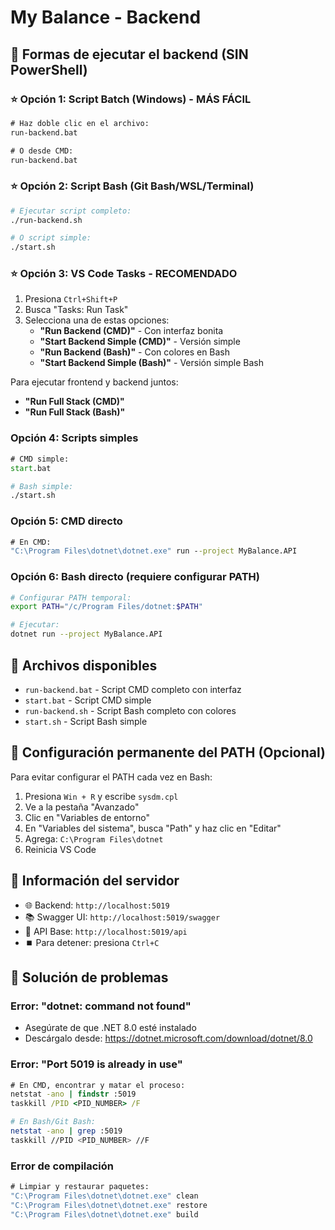# My Balance - Backend

## 🚀 Formas de ejecutar el backend (SIN PowerShell)

### ⭐ Opción 1: Script Batch (Windows) - MÁS FÁCIL
```cmd
# Haz doble clic en el archivo:
run-backend.bat

# O desde CMD:
run-backend.bat
```

### ⭐ Opción 2: Script Bash (Git Bash/WSL/Terminal)
```bash
# Ejecutar script completo:
./run-backend.sh

# O script simple:
./start.sh
```

### ⭐ Opción 3: VS Code Tasks - RECOMENDADO
1. Presiona `Ctrl+Shift+P`
2. Busca "Tasks: Run Task"
3. Selecciona una de estas opciones:
   - **"Run Backend (CMD)"** - Con interfaz bonita
   - **"Start Backend Simple (CMD)"** - Versión simple
   - **"Run Backend (Bash)"** - Con colores en Bash
   - **"Start Backend Simple (Bash)"** - Versión simple Bash

Para ejecutar frontend y backend juntos:
- **"Run Full Stack (CMD)"** 
- **"Run Full Stack (Bash)"**

### Opción 4: Scripts simples
```cmd
# CMD simple:
start.bat
```

```bash
# Bash simple:
./start.sh
```

### Opción 5: CMD directo
```cmd
# En CMD:
"C:\Program Files\dotnet\dotnet.exe" run --project MyBalance.API
```

### Opción 6: Bash directo (requiere configurar PATH)
```bash
# Configurar PATH temporal:
export PATH="/c/Program Files/dotnet:$PATH"

# Ejecutar:
dotnet run --project MyBalance.API
```

## 📁 Archivos disponibles

- `run-backend.bat` - Script CMD completo con interfaz
- `start.bat` - Script CMD simple
- `run-backend.sh` - Script Bash completo con colores
- `start.sh` - Script Bash simple

## 🔧 Configuración permanente del PATH (Opcional)

Para evitar configurar el PATH cada vez en Bash:

1. Presiona `Win + R` y escribe `sysdm.cpl`
2. Ve a la pestaña "Avanzado"
3. Clic en "Variables de entorno"
4. En "Variables del sistema", busca "Path" y haz clic en "Editar"
5. Agrega: `C:\Program Files\dotnet`
6. Reinicia VS Code

## 📝 Información del servidor

- 🌐 Backend: `http://localhost:5019`
- 📚 Swagger UI: `http://localhost:5019/swagger`
- 📱 API Base: `http://localhost:5019/api`
- ⏹️ Para detener: presiona `Ctrl+C`

## 🐛 Solución de problemas

### Error: "dotnet: command not found"
- Asegúrate de que .NET 8.0 esté instalado
- Descárgalo desde: https://dotnet.microsoft.com/download/dotnet/8.0

### Error: "Port 5019 is already in use"
```cmd
# En CMD, encontrar y matar el proceso:
netstat -ano | findstr :5019
taskkill /PID <PID_NUMBER> /F
```

```bash
# En Bash/Git Bash:
netstat -ano | grep :5019
taskkill //PID <PID_NUMBER> //F
```

### Error de compilación
```cmd
# Limpiar y restaurar paquetes:
"C:\Program Files\dotnet\dotnet.exe" clean
"C:\Program Files\dotnet\dotnet.exe" restore
"C:\Program Files\dotnet\dotnet.exe" build
```
